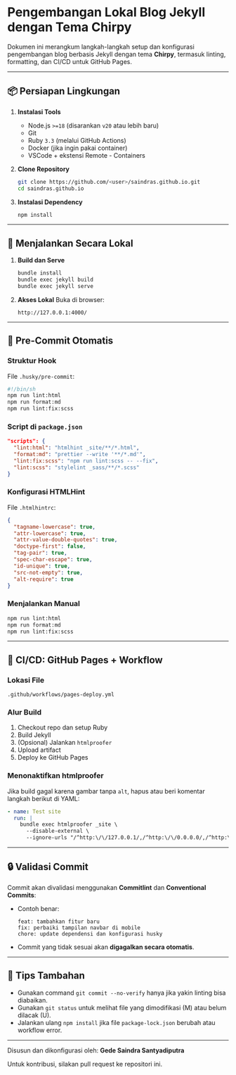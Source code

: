 # Pengembangan Lokal Blog Jekyll dengan Tema Chirpy

Dokumen ini merangkum langkah-langkah setup dan konfigurasi pengembangan blog berbasis Jekyll dengan tema **Chirpy**, termasuk linting, formatting, dan CI/CD untuk GitHub Pages.

---

## 📦 Persiapan Lingkungan

1. **Instalasi Tools**

   - Node.js `>=18` (disarankan `v20` atau lebih baru)
   - Git
   - Ruby `3.3` (melalui GitHub Actions)
   - Docker (jika ingin pakai container)
   - VSCode + ekstensi Remote - Containers

2. **Clone Repository**

   ```bash
   git clone https://github.com/<user>/saindras.github.io.git
   cd saindras.github.io
   ```

3. **Instalasi Dependency**

   ```bash
   npm install
   ```

---

## 🚀 Menjalankan Secara Lokal

1. **Build dan Serve**

   ```bash
   bundle install
   bundle exec jekyll build
   bundle exec jekyll serve
   ```

2. **Akses Lokal**
   Buka di browser:

   ```
   http://127.0.0.1:4000/
   ```

---

## 🧼 Pre-Commit Otomatis

### Struktur Hook

File `.husky/pre-commit`:

```sh
#!/bin/sh
npm run lint:html
npm run format:md
npm run lint:fix:scss
```

### Script di `package.json`

```json
"scripts": {
  "lint:html": "htmlhint _site/**/*.html",
  "format:md": "prettier --write '**/*.md'",
  "lint:fix:scss": "npm run lint:scss -- --fix",
  "lint:scss": "stylelint _sass/**/*.scss"
}
```

### Konfigurasi HTMLHint

File `.htmlhintrc`:

```json
{
  "tagname-lowercase": true,
  "attr-lowercase": true,
  "attr-value-double-quotes": true,
  "doctype-first": false,
  "tag-pair": true,
  "spec-char-escape": true,
  "id-unique": true,
  "src-not-empty": true,
  "alt-require": true
}
```

### Menjalankan Manual

```bash
npm run lint:html
npm run format:md
npm run lint:fix:scss
```

---

## 🔁 CI/CD: GitHub Pages + Workflow

### Lokasi File

`.github/workflows/pages-deploy.yml`

### Alur Build

1. Checkout repo dan setup Ruby
2. Build Jekyll
3. (Opsional) Jalankan `htmlproofer`
4. Upload artifact
5. Deploy ke GitHub Pages

### Menonaktifkan htmlproofer

Jika build gagal karena gambar tanpa `alt`, hapus atau beri komentar langkah berikut di YAML:

```yaml
- name: Test site
  run: |
    bundle exec htmlproofer _site \
      --disable-external \
      --ignore-urls "/^http:\/\/127.0.0.1/,/^http:\/\/0.0.0.0/,/^http:\/\/localhost/"
```

---

## 🔒 Validasi Commit

Commit akan divalidasi menggunakan **Commitlint** dan **Conventional Commits**:

- Contoh benar:

  ```
  feat: tambahkan fitur baru
  fix: perbaiki tampilan navbar di mobile
  chore: update dependensi dan konfigurasi husky
  ```

- Commit yang tidak sesuai akan **digagalkan secara otomatis**.

---

## 📝 Tips Tambahan

- Gunakan command `git commit --no-verify` hanya jika yakin linting bisa diabaikan.
- Gunakan `git status` untuk melihat file yang dimodifikasi (M) atau belum dilacak (U).
- Jalankan ulang `npm install` jika file `package-lock.json` berubah atau workflow error.

---

Disusun dan dikonfigurasi oleh: **Gede Saindra Santyadiputra**

Untuk kontribusi, silakan pull request ke repositori ini.
